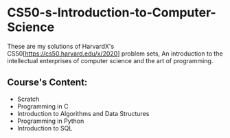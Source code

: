 # CS50-s-Introduction-to-Computer-Science
These are my solutions of HarvardX's CS50[https://cs50.harvard.edu/x/2020] problem sets, An introduction to the intellectual enterprises of computer science and the art of programming.
## Course's Content:
- Scratch
- Programming in C
- Introduction to Algorithms and Data Structures
- Programming in Python
- Introduction to SQL
